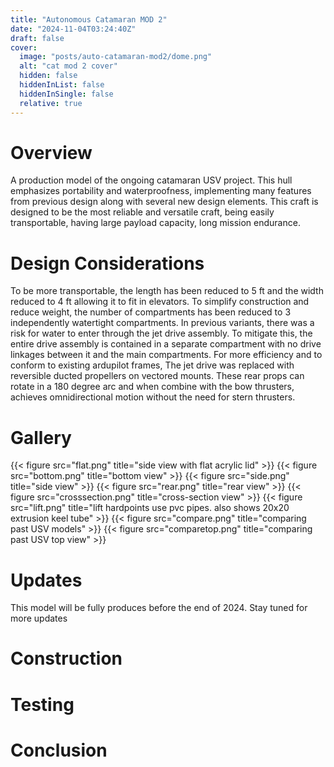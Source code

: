 ```yaml
---
title: "Autonomous Catamaran MOD 2"
date: "2024-11-04T03:24:40Z"
draft: false
cover:
  image: "posts/auto-catamaran-mod2/dome.png"
  alt: "cat mod 2 cover"
  hidden: false
  hiddenInList: false
  hiddenInSingle: false
  relative: true
---
```


# Overview
A production model of the ongoing catamaran USV project. This hull emphasizes portability and waterproofness, implementing many features from previous design along with several new design elements. This craft is designed to be the most reliable and versatile craft, being easily transportable, having large payload capacity, long mission endurance.

# Design Considerations
To be more transportable, the length has been reduced to 5 ft and the width reduced to 4 ft allowing it to fit in elevators. To simplify construction and reduce weight, the number of compartments has been reduced to 3 independently watertight compartments. In previous variants, there was a risk for water to enter through the jet drive assembly. To mitigate this, the entire drive assembly is contained in a separate compartment with no drive linkages between it and the main compartments. For
more efficiency and to conform to existing ardupilot frames, The jet drive was replaced with reversible ducted propellers on vectored mounts. These rear props can rotate in a 180 degree arc and when combine with the bow thrusters, achieves omnidirectional motion without the need for stern thrusters.

# Gallery
{{< figure src="flat.png" title="side view with flat acrylic lid" >}}
{{< figure src="bottom.png" title="bottom view" >}}
{{< figure src="side.png" title="side view" >}}
{{< figure src="rear.png" title="rear view" >}}
{{< figure src="crosssection.png" title="cross-section view" >}}
{{< figure src="lift.png" title="lift hardpoints use pvc pipes. also shows 20x20 extrusion keel tube" >}}
{{< figure src="compare.png" title="comparing past USV models" >}}
{{< figure src="comparetop.png" title="comparing past USV top view" >}}

# Updates
This model will be fully produces before the end of 2024. Stay tuned for more updates

# Construction

# Testing

# Conclusion
 
